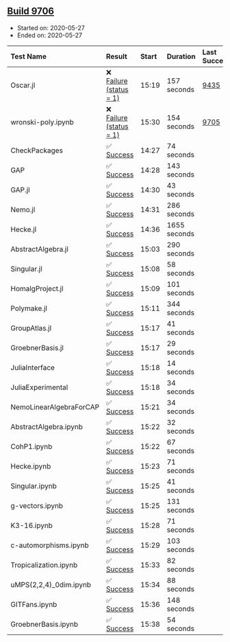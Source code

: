 ## [Build 9706](https://oscarci.mathematik.uni-kl.de/job/oscar/9706/)

* Started on: 2020-05-27
* Ended on: 2020-05-27

| Test Name    | Result | Start | Duration | Last Success | First Failure |
|:-------------|:-------|:------|:---------|:-------------|:--------------|
| Oscar.jl | ❌ [Failure (status = 1)](https://oscarci.mathematik.uni-kl.de/job/oscar/9706/artifact/logs/build-9706/Oscar.jl.log) | 15:19 | 157 seconds | [9435](https://oscarci.mathematik.uni-kl.de/job/oscar/9435/) | [9436](https://oscarci.mathematik.uni-kl.de/job/oscar/9436/) |
| wronski-poly.ipynb | ❌ [Failure (status = 1)](https://oscarci.mathematik.uni-kl.de/job/oscar/9706/artifact/logs/build-9706/wronski-poly.ipynb.log) | 15:30 | 154 seconds | [9705](https://oscarci.mathematik.uni-kl.de/job/oscar/9705/) | [9706](https://oscarci.mathematik.uni-kl.de/job/oscar/9706/) |
| CheckPackages | ✅ [Success](https://oscarci.mathematik.uni-kl.de/job/oscar/9706/artifact/logs/build-9706/CheckPackages.log) | 14:27 | 74 seconds |  |  |
| GAP | ✅ [Success](https://oscarci.mathematik.uni-kl.de/job/oscar/9706/artifact/logs/build-9706/GAP.log) | 14:28 | 143 seconds |  |  |
| GAP.jl | ✅ [Success](https://oscarci.mathematik.uni-kl.de/job/oscar/9706/artifact/logs/build-9706/GAP.jl.log) | 14:30 | 43 seconds |  |  |
| Nemo.jl | ✅ [Success](https://oscarci.mathematik.uni-kl.de/job/oscar/9706/artifact/logs/build-9706/Nemo.jl.log) | 14:31 | 286 seconds |  |  |
| Hecke.jl | ✅ [Success](https://oscarci.mathematik.uni-kl.de/job/oscar/9706/artifact/logs/build-9706/Hecke.jl.log) | 14:36 | 1655 seconds |  |  |
| AbstractAlgebra.jl | ✅ [Success](https://oscarci.mathematik.uni-kl.de/job/oscar/9706/artifact/logs/build-9706/AbstractAlgebra.jl.log) | 15:03 | 290 seconds |  |  |
| Singular.jl | ✅ [Success](https://oscarci.mathematik.uni-kl.de/job/oscar/9706/artifact/logs/build-9706/Singular.jl.log) | 15:08 | 58 seconds |  |  |
| HomalgProject.jl | ✅ [Success](https://oscarci.mathematik.uni-kl.de/job/oscar/9706/artifact/logs/build-9706/HomalgProject.jl.log) | 15:09 | 101 seconds |  |  |
| Polymake.jl | ✅ [Success](https://oscarci.mathematik.uni-kl.de/job/oscar/9706/artifact/logs/build-9706/Polymake.jl.log) | 15:11 | 344 seconds |  |  |
| GroupAtlas.jl | ✅ [Success](https://oscarci.mathematik.uni-kl.de/job/oscar/9706/artifact/logs/build-9706/GroupAtlas.jl.log) | 15:17 | 41 seconds |  |  |
| GroebnerBasis.jl | ✅ [Success](https://oscarci.mathematik.uni-kl.de/job/oscar/9706/artifact/logs/build-9706/GroebnerBasis.jl.log) | 15:17 | 29 seconds |  |  |
| JuliaInterface | ✅ [Success](https://oscarci.mathematik.uni-kl.de/job/oscar/9706/artifact/logs/build-9706/JuliaInterface.log) | 15:18 | 14 seconds |  |  |
| JuliaExperimental | ✅ [Success](https://oscarci.mathematik.uni-kl.de/job/oscar/9706/artifact/logs/build-9706/JuliaExperimental.log) | 15:18 | 34 seconds |  |  |
| NemoLinearAlgebraForCAP | ✅ [Success](https://oscarci.mathematik.uni-kl.de/job/oscar/9706/artifact/logs/build-9706/NemoLinearAlgebraForCAP.log) | 15:21 | 34 seconds |  |  |
| AbstractAlgebra.ipynb | ✅ [Success](https://oscarci.mathematik.uni-kl.de/job/oscar/9706/artifact/logs/build-9706/AbstractAlgebra.ipynb.log) | 15:22 | 32 seconds |  |  |
| CohP1.ipynb | ✅ [Success](https://oscarci.mathematik.uni-kl.de/job/oscar/9706/artifact/logs/build-9706/CohP1.ipynb.log) | 15:22 | 67 seconds |  |  |
| Hecke.ipynb | ✅ [Success](https://oscarci.mathematik.uni-kl.de/job/oscar/9706/artifact/logs/build-9706/Hecke.ipynb.log) | 15:23 | 71 seconds |  |  |
| Singular.ipynb | ✅ [Success](https://oscarci.mathematik.uni-kl.de/job/oscar/9706/artifact/logs/build-9706/Singular.ipynb.log) | 15:25 | 41 seconds |  |  |
| g-vectors.ipynb | ✅ [Success](https://oscarci.mathematik.uni-kl.de/job/oscar/9706/artifact/logs/build-9706/g-vectors.ipynb.log) | 15:25 | 131 seconds |  |  |
| K3-16.ipynb | ✅ [Success](https://oscarci.mathematik.uni-kl.de/job/oscar/9706/artifact/logs/build-9706/K3-16.ipynb.log) | 15:28 | 71 seconds |  |  |
| c-automorphisms.ipynb | ✅ [Success](https://oscarci.mathematik.uni-kl.de/job/oscar/9706/artifact/logs/build-9706/c-automorphisms.ipynb.log) | 15:29 | 103 seconds |  |  |
| Tropicalization.ipynb | ✅ [Success](https://oscarci.mathematik.uni-kl.de/job/oscar/9706/artifact/logs/build-9706/Tropicalization.ipynb.log) | 15:33 | 82 seconds |  |  |
| uMPS(2,2,4)_0dim.ipynb | ✅ [Success](https://oscarci.mathematik.uni-kl.de/job/oscar/9706/artifact/logs/build-9706/uMPS-2-2-4-_0dim.ipynb.log) | 15:34 | 88 seconds |  |  |
| GITFans.ipynb | ✅ [Success](https://oscarci.mathematik.uni-kl.de/job/oscar/9706/artifact/logs/build-9706/GITFans.ipynb.log) | 15:36 | 148 seconds |  |  |
| GroebnerBasis.ipynb | ✅ [Success](https://oscarci.mathematik.uni-kl.de/job/oscar/9706/artifact/logs/build-9706/GroebnerBasis.ipynb.log) | 15:38 | 54 seconds |  |  |

